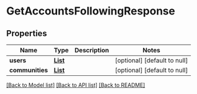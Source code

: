 # GetAccountsFollowingResponse
## Properties

| Name | Type | Description | Notes |
|------------ | ------------- | ------------- | -------------|
| **users** | [**List**](UserProfile.md) |  | [optional] [default to null] |
| **communities** | [**List**](CommunityProfile.md) |  | [optional] [default to null] |

[[Back to Model list]](../README.md#documentation-for-models) [[Back to API list]](../README.md#documentation-for-api-endpoints) [[Back to README]](../README.md)

